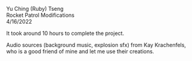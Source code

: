 Yu Ching (Ruby) Tseng  
Rocket Patrol Modifications  
4/16/2022  

It took around 10 hours to complete the project.  

Audio sources (background music, explosion sfx) from Kay Krachenfels, who is a good friend of mine and let me use their creations.  